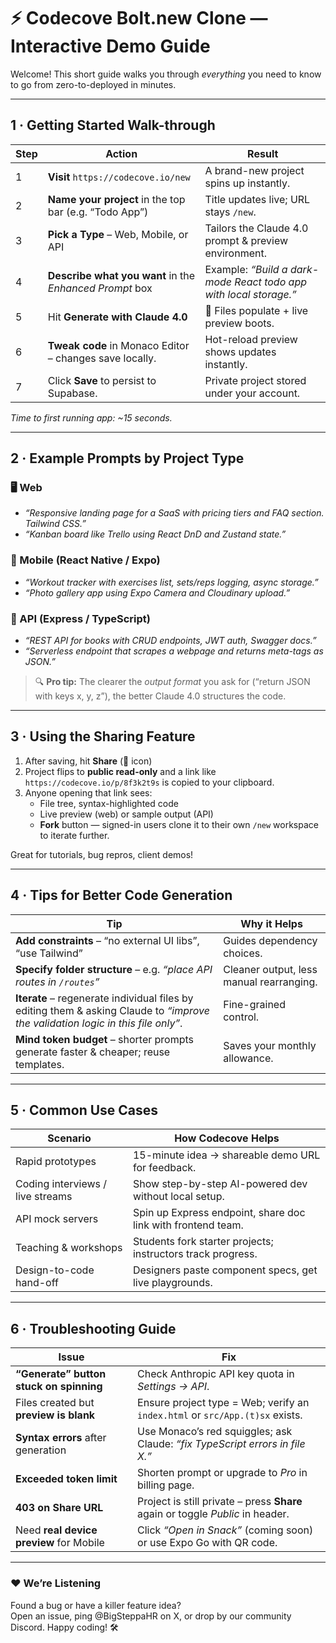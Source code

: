 # ⚡️ Codecove Bolt.new Clone — Interactive Demo Guide

Welcome! This short guide walks you through *everything* you need to know to go from zero-to-deployed in minutes.

---

## 1  ·  Getting Started Walk-through

| Step | Action | Result |
|------|--------|--------|
| 1 | **Visit** `https://codecove.io/new` | A brand-new project spins up instantly. |
| 2 | **Name your project** in the top bar (e.g. “Todo App”) | Title updates live; URL stays `/new`. |
| 3 | **Pick a Type** – Web, Mobile, or API | Tailors the Claude 4.0 prompt & preview environment. |
| 4 | **Describe what you want** in the *Enhanced Prompt* box | Example: *“Build a dark-mode React todo app with local storage.”* |
| 5 | Hit **Generate with Claude 4.0** | 🎉 Files populate + live preview boots. |
| 6 | **Tweak code** in Monaco Editor – changes save locally. | Hot-reload preview shows updates instantly. |
| 7 | Click **Save** to persist to Supabase. | Private project stored under your account. |

*Time to first running app: ~15 seconds.*

---

## 2  ·  Example Prompts by Project Type

### 🖥 Web

- *“Responsive landing page for a SaaS with pricing tiers and FAQ section. Tailwind CSS.”*
- *“Kanban board like Trello using React DnD and Zustand state.”*

### 📱 Mobile (React Native / Expo)

- *“Workout tracker with exercises list, sets/reps logging, async storage.”*
- *“Photo gallery app using Expo Camera and Cloudinary upload.”*

### 🔌 API (Express / TypeScript)

- *“REST API for books with CRUD endpoints, JWT auth, Swagger docs.”*
- *“Serverless endpoint that scrapes a webpage and returns meta-tags as JSON.”*

> 🔍 **Pro tip:** The clearer the *output format* you ask for (“return JSON with keys x, y, z”), the better Claude 4.0 structures the code.

---

## 3  ·  Using the Sharing Feature

1. After saving, hit **Share** (🔗 icon)  
2. Project flips to **public read-only** and a link like `https://codecove.io/p/8f3k2t9s` is copied to your clipboard.  
3. Anyone opening that link sees:  
   - File tree, syntax-highlighted code  
   - Live preview (web) or sample output (API)  
   - **Fork** button — signed-in users clone it to their own `/new` workspace to iterate further.

Great for tutorials, bug repros, client demos!

---

## 4  ·  Tips for Better Code Generation

| Tip | Why it Helps |
|-----|--------------|
| **Add constraints** – “no external UI libs”, “use Tailwind” | Guides dependency choices. |
| **Specify folder structure** – e.g. *“place API routes in `/routes`”* | Cleaner output, less manual rearranging. |
| **Iterate** – regenerate individual files by editing them & asking Claude to *“improve the validation logic in this file only”*. | Fine-grained control. |
| **Mind token budget** – shorter prompts generate faster & cheaper; reuse templates. | Saves your monthly allowance. |

---

## 5  ·  Common Use Cases

| Scenario | How Codecove Helps |
|----------|--------------------|
| Rapid prototypes | 15-minute idea → shareable demo URL for feedback. |
| Coding interviews / live streams | Show step-by-step AI-powered dev without local setup. |
| API mock servers | Spin up Express endpoint, share doc link with frontend team. |
| Teaching & workshops | Students fork starter projects; instructors track progress. |
| Design-to-code hand-off | Designers paste component specs, get live playgrounds. |

---

## 6  ·  Troubleshooting Guide

| Issue | Fix |
|-------|-----|
| **“Generate” button stuck on spinning** | Check Anthropic API key quota in *Settings → API*. |
| Files created but **preview is blank** | Ensure project type = Web; verify an `index.html` or `src/App.(t)sx` exists. |
| **Syntax errors** after generation | Use Monaco’s red squiggles; ask Claude: *“fix TypeScript errors in file X.”* |
| **Exceeded token limit** | Shorten prompt or upgrade to *Pro* in billing page. |
| **403 on Share URL** | Project is still private – press **Share** again or toggle *Public* in header. |
| Need **real device preview** for Mobile | Click *“Open in Snack”* (coming soon) or use Expo Go with QR code. |

---

### ❤️  We’re Listening

Found a bug or have a killer feature idea?  
Open an issue, ping @BigSteppaHR on X, or drop by our community Discord. Happy coding! 🛠
